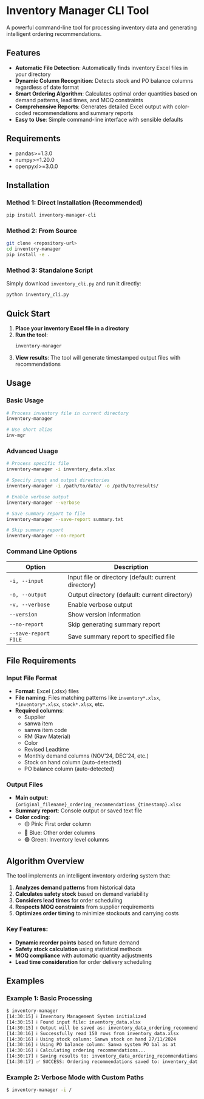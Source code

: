 
# Inventory Manager CLI Tool

A powerful command-line tool for processing inventory data and generating intelligent ordering recommendations.

## Features

- **Automatic File Detection**: Automatically finds inventory Excel files in your directory
- **Dynamic Column Recognition**: Detects stock and PO balance columns regardless of date format
- **Smart Ordering Algorithm**: Calculates optimal order quantities based on demand patterns, lead times, and MOQ constraints
- **Comprehensive Reports**: Generates detailed Excel output with color-coded recommendations and summary reports
- **Easy to Use**: Simple command-line interface with sensible defaults

## Requirements

- pandas>=1.3.0
- numpy>=1.20.0
- openpyxl>=3.0.0


## Installation

### Method 1: Direct Installation (Recommended)
```bash
pip install inventory-manager-cli
```

### Method 2: From Source
```bash
git clone <repository-url>
cd inventory-manager
pip install -e .
```

### Method 3: Standalone Script
Simply download `inventory_cli.py` and run it directly:
```bash
python inventory_cli.py
```

## Quick Start

1. **Place your inventory Excel file in a directory**
2. **Run the tool**:
   ```bash
   inventory-manager
   ```
3. **View results**: The tool will generate timestamped output files with recommendations

## Usage

### Basic Usage
```bash
# Process inventory file in current directory
inventory-manager

# Use short alias
inv-mgr
```

### Advanced Usage
```bash
# Process specific file
inventory-manager -i inventory_data.xlsx

# Specify input and output directories
inventory-manager -i /path/to/data/ -o /path/to/results/

# Enable verbose output
inventory-manager --verbose

# Save summary report to file
inventory-manager --save-report summary.txt

# Skip summary report
inventory-manager --no-report
```

### Command Line Options

| Option | Description |
|--------|-------------|
| `-i, --input` | Input file or directory (default: current directory) |
| `-o, --output` | Output directory (default: current directory) |
| `-v, --verbose` | Enable verbose output |
| `--version` | Show version information |
| `--no-report` | Skip generating summary report |
| `--save-report FILE` | Save summary report to specified file |

## File Requirements

### Input File Format
- **Format**: Excel (.xlsx) files
- **File naming**: Files matching patterns like `inventory*.xlsx`, `*inventory*.xlsx`, `stock*.xlsx`, etc.
- **Required columns**:
  - Supplier
  - sanwa item
  - sanwa item code
  - RM (Raw Material)
  - Color
  - Revised Leadtime
  - Monthly demand columns (NOV'24, DEC'24, etc.)
  - Stock on hand column (auto-detected)
  - PO balance column (auto-detected)

### Output Files
- **Main output**: `{original_filename}_ordering_recommendations_{timestamp}.xlsx`
- **Summary report**: Console output or saved text file
- **Color coding**:
  - 🟡 Pink: First order column
  - 🔵 Blue: Other order columns  
  - 🟢 Green: Inventory level columns

## Algorithm Overview

The tool implements an intelligent inventory ordering system that:

1. **Analyzes demand patterns** from historical data
2. **Calculates safety stock** based on demand variability
3. **Considers lead times** for order scheduling
4. **Respects MOQ constraints** from supplier requirements
5. **Optimizes order timing** to minimize stockouts and carrying costs

### Key Features:
- **Dynamic reorder points** based on future demand
- **Safety stock calculation** using statistical methods
- **MOQ compliance** with automatic quantity adjustments
- **Lead time consideration** for order delivery scheduling

## Examples

### Example 1: Basic Processing
```bash
$ inventory-manager
[14:30:15] ℹ️ Inventory Management System initialized
[14:30:15] ℹ️ Found input file: inventory_data.xlsx
[14:30:15] ℹ️ Output will be saved as: inventory_data_ordering_recommendations_20241119_143015.xlsx
[14:30:16] ℹ️ Successfully read 150 rows from inventory_data.xlsx
[14:30:16] ℹ️ Using stock column: Sanwa stock on hand 27/11/2024
[14:30:16] ℹ️ Using PO balance column: Sanwa system PO bal as at 
[14:30:16] ℹ️ Calculating ordering recommendations...
[14:30:17] ℹ️ Saving results to: inventory_data_ordering_recommendations_20241119_143015.xlsx
[14:30:17] ✅ SUCCESS: Ordering recommendations saved to: inventory_data_ordering_recommendations_20241119_143015.xlsx
```

### Example 2: Verbose Mode with Custom Paths
```bash
$ inventory-manager -i /